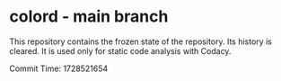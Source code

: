 # colord - main branch

This repository contains the frozen state of the repository.
Its history is cleared. It is used only for static code
analysis with Codacy.

Commit Time: 1728521654